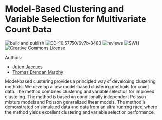 
# Model-Based Clustering and Variable Selection for Multivariate Count Data

[![build and publish](https://github.com/computorg/published-202507-jacques-count-data/actions/workflows/build.yml/badge.svg)](https://github.com/computorg/published-202507-jacques-count-data/actions/workflows/build.yml)
[![DOI:10.57750/6v7b-8483](https://img.shields.io/badge/DOI-10.57750/6v7b--8483-034E79.svg)](https://doi.org/10.57750/6v7b-8483)
[![reviews](https://img.shields.io/badge/review-report-blue)](https://github.com/computorg/published-202507-jacques-count-data/issues?q=is%3Aopen+is%3Aissue+label%3Areview)
[![SWH](https://archive.softwareheritage.org/badge/origin/https://github.com/computorg/published-202507-jacques-count-data/)](https://archive.softwareheritage.org/browse/origin/?origin_url=https://github.com/computorg/published-202507-jacques-count-data)
[![Creative Commons License](https://i.creativecommons.org/l/by/4.0/80x15.png)](http://creativecommons.org/licenses/by/4.0/)

Authors: 

- [Julien Jacques](https://eric.univ-lyon2.fr/jjacques/)
- [Thomas Brendan Murphy](https://people.ucd.ie/brendan.murphy)

Model-based clustering provides a principled way of developing clustering methods. We develop a new model-based clustering methods for count data. The method combines clustering and variable selection for improved clustering. The method is based on conditionally independent Poisson mixture models and Poisson generalized linear models. The method is demonstrated on simulated data and data from an ultra running race, where the method yields excellent clustering and variable selection performance.
